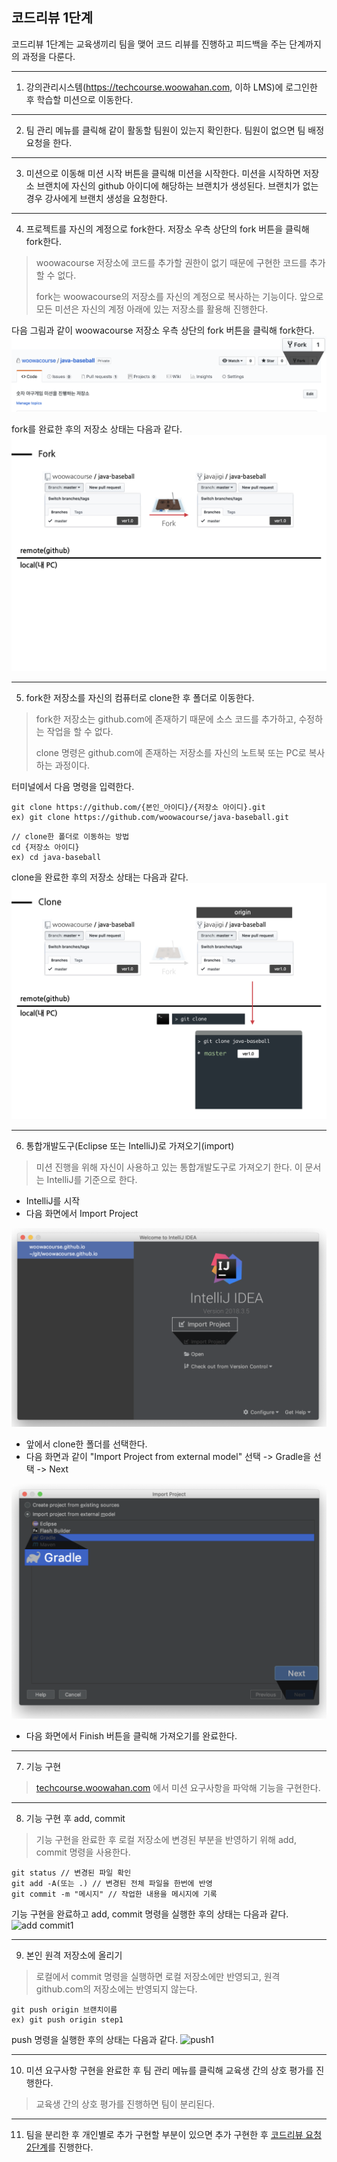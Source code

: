 ## 코드리뷰 1단계
코드리뷰 1단계는 교육생끼리 팀을 맺어 코드 리뷰를 진행하고 피드백을 주는 단계까지의 과정을 다룬다.

---
1. 강의관리시스템(https://techcourse.woowahan.com, 이하 LMS)에 로그인한 후 학습할 미션으로 이동한다.

---
2. 팀 관리 메뉴를 클릭해 같이 활동할 팀원이 있는지 확인한다. 팀원이 없으면 팀 배정 요청을 한다.

---
3. 미션으로 이동해 미션 시작 버튼을 클릭해 미션을 시작한다. 
미션을 시작하면 저장소 브랜치에 자신의 github 아이디에 해당하는 브랜치가 생성된다. 브랜치가 없는 경우 강사에게 브랜치 생성을 요청한다.

---
4. 프로젝트를 자신의 계정으로 fork한다. 저장소 우측 상단의 fork 버튼을 클릭해 fork한다.
> woowacourse 저장소에 코드를 추가할 권한이 없기 때문에 구현한 코드를 추가할 수 없다.
> 
> fork는 woowacourse의 저장소를 자신의 계정으로 복사하는 기능이다. 앞으로 모든 미션은 자신의 계정 아래에 있는 저장소를 활용해 진행한다.

다음 그림과 같이 woowacourse 저장소 우측 상단의 fork 버튼을 클릭해 fork한다.
![fork](./images/etc/fork.png)

fork를 완료한 후의 저장소 상태는 다음과 같다.
![fork my repo](./images/fork_my_repo.jpg)

---
5. fork한 저장소를 자신의 컴퓨터로 clone한 후 폴더로 이동한다.
> fork한 저장소는 github.com에 존재하기 때문에 소스 코드를 추가하고, 수정하는 작업을 할 수 없다.
>
> clone 명령은 github.com에 존재하는 저장소를 자신의 노트북 또는 PC로 복사하는 과정이다.

터미널에서 다음 명령을 입력한다.

```
git clone https://github.com/{본인_아이디}/{저장소 아이디}.git
ex) git clone https://github.com/woowacourse/java-baseball.git
```

```
// clone한 폴더로 이동하는 방법
cd {저장소 아이디}
ex) cd java-baseball
```

clone을 완료한 후의 저장소 상태는 다음과 같다.
![clone repository](./images/clone_repository.jpg)

---
6. 통합개발도구(Eclipse 또는 IntelliJ)로 가져오기(import)
> 미션 진행을 위해 자신이 사용하고 있는 통합개발도구로 가져오기 한다. 이 문서는 IntelliJ를 기준으로 한다.

* IntelliJ를 시작
* 다음 화면에서 Import Project

![import1](./images/etc/import1.png)

* 앞에서 clone한 폴더를 선택한다.
* 다음 화면과 같이 "Import Project from external model" 선택 -> Gradle을 선택 -> Next

![import2](./images/etc/import2.png)

* 다음 화면에서 Finish 버튼을 클릭해 가져오기를 완료한다.

---
7. 기능 구현
> [techcourse.woowahan.com](https://techcourse.woowahan.com) 에서 미션 요구사항을 파악해 기능을 구현한다.

---
8. 기능 구현 후 add, commit
> 기능 구현을 완료한 후 로컬 저장소에 변경된 부분을 반영하기 위해 add, commit 명령을 사용한다.

```
git status // 변경된 파일 확인
git add -A(또는 .) // 변경된 전체 파일을 한번에 반영
git commit -m "메시지" // 작업한 내용을 메시지에 기록
```

기능 구현을 완료하고 add, commit 명령을 실행한 후의 상태는 다음과 같다.
![add commit1](./images/add_commit_1.png)

---
9. 본인 원격 저장소에 올리기
> 로컬에서 commit 명령을 실행하면 로컬 저장소에만 반영되고, 원격 github.com의 저장소에는 반영되지 않는다.

```
git push origin 브랜치이름
ex) git push origin step1
```

push 명령을 실행한 후의 상태는 다음과 같다.
![push1](./images/push1.png)

---
10. 미션 요구사항 구현을 완료한 후 팀 관리 메뉴를 클릭해 교육생 간의 상호 평가를 진행한다.
> 교육생 간의 상호 평가를 진행하면 팀이 분리된다.

---
11. 팀을 분리한 후 개인별로 추가 구현할 부분이 있으면 추가 구현한 후 [코드리뷰 요청 2단계](./review-step2.md)를 진행한다.

